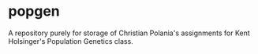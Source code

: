 # popgen

A repository purely for storage of Christian Polania's assignments for Kent Holsinger's Population Genetics class.
